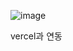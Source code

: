 
![image](https://github.com/user-attachments/assets/984e465a-4358-434f-8c72-1477c29ac123)

vercel과 연동

